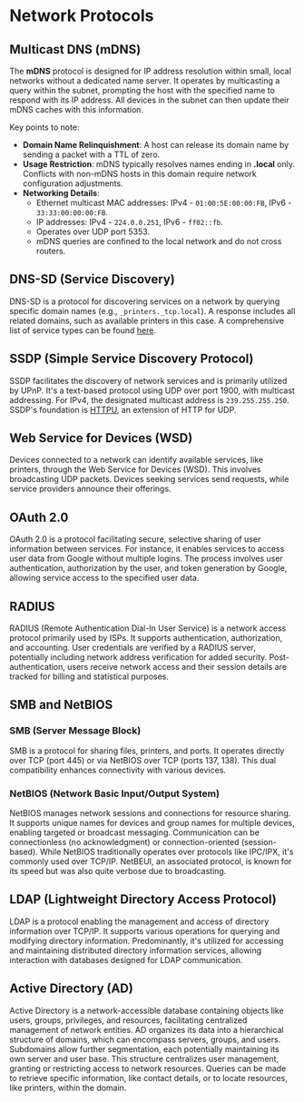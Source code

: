 # Network Protocols

## Multicast DNS (mDNS)

The **mDNS** protocol is designed for IP address resolution within small, local networks without a dedicated name server. It operates by multicasting a query within the subnet, prompting the host with the specified name to respond with its IP address. All devices in the subnet can then update their mDNS caches with this information.

Key points to note:

- **Domain Name Relinquishment**: A host can release its domain name by sending a packet with a TTL of zero.
- **Usage Restriction**: mDNS typically resolves names ending in **.local** only. Conflicts with non-mDNS hosts in this domain require network configuration adjustments.
- **Networking Details**:
  - Ethernet multicast MAC addresses: IPv4 - `01:00:5E:00:00:FB`, IPv6 - `33:33:00:00:00:FB`.
  - IP addresses: IPv4 - `224.0.0.251`, IPv6 - `ff02::fb`.
  - Operates over UDP port 5353.
  - mDNS queries are confined to the local network and do not cross routers.

## DNS-SD (Service Discovery)

DNS-SD is a protocol for discovering services on a network by querying specific domain names (e.g., `_printers._tcp.local`). A response includes all related domains, such as available printers in this case. A comprehensive list of service types can be found [here](http://www.dns-sd.org/ServiceTypes.html).

## SSDP (Simple Service Discovery Protocol)

SSDP facilitates the discovery of network services and is primarily utilized by UPnP. It's a text-based protocol using UDP over port 1900, with multicast addressing. For IPv4, the designated multicast address is `239.255.255.250`. SSDP's foundation is [HTTPU](https://en.wikipedia.org/wiki/HTTPU), an extension of HTTP for UDP.

## Web Service for Devices (WSD)

Devices connected to a network can identify available services, like printers, through the Web Service for Devices (WSD). This involves broadcasting UDP packets. Devices seeking services send requests, while service providers announce their offerings.

## OAuth 2.0

OAuth 2.0 is a protocol facilitating secure, selective sharing of user information between services. For instance, it enables services to access user data from Google without multiple logins. The process involves user authentication, authorization by the user, and token generation by Google, allowing service access to the specified user data.

## RADIUS

RADIUS (Remote Authentication Dial-In User Service) is a network access protocol primarily used by ISPs. It supports authentication, authorization, and accounting. User credentials are verified by a RADIUS server, potentially including network address verification for added security. Post-authentication, users receive network access and their session details are tracked for billing and statistical purposes.

## SMB and NetBIOS

### SMB (Server Message Block)

SMB is a protocol for sharing files, printers, and ports. It operates directly over TCP (port 445) or via NetBIOS over TCP (ports 137, 138). This dual compatibility enhances connectivity with various devices.

### NetBIOS (Network Basic Input/Output System)

NetBIOS manages network sessions and connections for resource sharing. It supports unique names for devices and group names for multiple devices, enabling targeted or broadcast messaging. Communication can be connectionless (no acknowledgment) or connection-oriented (session-based). While NetBIOS traditionally operates over protocols like IPC/IPX, it's commonly used over TCP/IP. NetBEUI, an associated protocol, is known for its speed but was also quite verbose due to broadcasting.

## LDAP (Lightweight Directory Access Protocol)

LDAP is a protocol enabling the management and access of directory information over TCP/IP. It supports various operations for querying and modifying directory information. Predominantly, it's utilized for accessing and maintaining distributed directory information services, allowing interaction with databases designed for LDAP communication.

## Active Directory (AD)

Active Directory is a network-accessible database containing objects like users, groups, privileges, and resources, facilitating centralized management of network entities. AD organizes its data into a hierarchical structure of domains, which can encompass servers, groups, and users. Subdomains allow further segmentation, each potentially maintaining its own server and user base. This structure centralizes user management, granting or restricting access to network resources. Queries can be made to retrieve specific information, like contact details, or to locate resources, like printers, within the domain.

